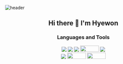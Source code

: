 ![header](https://capsule-render.vercel.app/api?type=slice&color=79e5cb&height=250&section=header&text=Hyewon%20Lee&fontSize=90)


<h2 align="center"><b>Hi there 👋 I'm Hyewon</b></h2>

<!--
**devmerry/devmerry** is a ✨ _special_ ✨ repository because its `README.md` (this file) appears on your GitHub profile.

Here are some ideas to get you started:

- 🔭 I’m currently working on ...
- 🌱 I’m currently learning ...
- 👯 I’m looking to collaborate on ...
- 🤔 I’m looking for help with ...
- 💬 Ask me about ...
- 📫 How to reach me: ...
- 😄 Pronouns: ...
- ⚡ Fun fact: ...
-->

<h3 align="center"><b>Languages and Tools</b></h3>
<div>
<p align="center">
 
<img src="https://img.shields.io/badge/HTML5-E34F26?style=flat-square&logo=HTML5&logoColor=white"/>
<img src="https://img.shields.io/badge/JavaScript-F7DF1E?style=flat-square&logo=JavaScript&logoColor=white"/>
<img src="https://img.shields.io/badge/Java-007396?style=flat-square&logo=java&logoColor=white"/>
<img src="https://img.shields.io/badge/jquery-0769AD?style=for-the-badge&logo=jquery&logoColor=white" width="60" height="20">
<img src="https://img.shields.io/badge/Spring-6DB33F?style=flat-square&logo=Spring&logoColor=white"/><br>
<img src="https://img.shields.io/badge/Python-3776AB?style=flat-square&logo=Python&logoColor=white"/>
<img src="https://img.shields.io/badge/django-092E20?style=for-the-badge&logo=django&logoColor=white" width="60" height="20">
<img src="https://img.shields.io/badge/oracle-F80000?style=for-the-badge&logo=oracle&logoColor=white" width="60" height="20">

</div>



